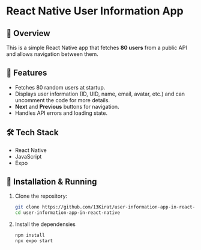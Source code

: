 # React Native User Information App

## 📌 Overview

This is a simple React Native app that fetches **80 users** from a public API and allows navigation between them.

## 🚀 Features

-   Fetches 80 random users at startup.
-   Displays user information (ID, UID, name, email, avatar, etc.) and can uncomment the code for more details.
-   **Next** and **Previous** buttons for navigation.
-   Handles API errors and loading state.

## 🛠️ Tech Stack

-   React Native
-   JavaScript
-   Expo

## 📌 Installation & Running

1. Clone the repository:

    ```sh
    git clone https://github.com/13Kirat/user-information-app-in-react-native.git
    cd user-information-app-in-react-native

    ```

2. Install the dependensies
    ```sh
    npm install
    npx expo start
    ```

